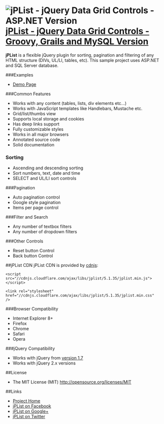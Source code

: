 # ![jPList - jQuery Data Grid Controls - ASP.NET Version](http://jplist.com/content/img/common/rocket-50.png) [jPList - jQuery Data Grid Controls - Groovy, Grails and MySQL  Version](http://jplist.com)

**jPList** is a flexible jQuery plugin for sorting, pagination and filtering of any HTML structure (DIVs, UL/LI, tables, etc).
This sample project uses ASP.NET and SQL Server database. 

###Examples
- [Demo Page](https://jplist.com/datasourcesexamples/asp-net-sql-server-demo)

###Common Features
- Works with any content (tables, lists, div elements etc...)
- Works with JavaScript templates like Handlebars, Mustache etc.
- Grid/list/thumbs view
- Supports local storage and cookies
- Has deep links support
- Fully customizable styles
- Works in all major browsers
- Annotated source code
- Solid documentation

### Sorting
- Ascending and descending sorting
- Sort numbers, text, date and time
- SELECT and UL/LI sort controls

###Pagination
- Auto pagination control
- Google style pagination
- Items per page control

###Filter and Search
- Any number of textbox filters
- Any number of dropdown filters

###Other Controls
- Reset button Control
- Back button Control

##jPList CDN
jPList CDN is provided by [cdnjs](http://www.cdnjs.com):

```
<script src="//cdnjs.cloudflare.com/ajax/libs/jplist/5.1.35/jplist.min.js"></script>
```

```
<link rel="stylesheet" href="//cdnjs.cloudflare.com/ajax/libs/jplist/5.1.35/jplist.min.css" />
```

###Browser Compatibility
- Internet Explorer 8+
- Firefox
- Chrome
- Safari
- Opera

###jQuery Compatibility
- Works with jQuery from [version 1.7](http://code.jquery.com/jquery-1.7.min.js)
- Works with jQuery 2.x versions

##License
- The MIT License (MIT) http://opensource.org/licenses/MIT

##Links
- [Project Home](http://jplist.com)
- [jPList on Facebook](https://www.facebook.com/jplist)
- [jPList on Google+](https://plus.google.com/+Jplistjs)
- [jPList on Twitter](https://twitter.com/jquery_jplist)
